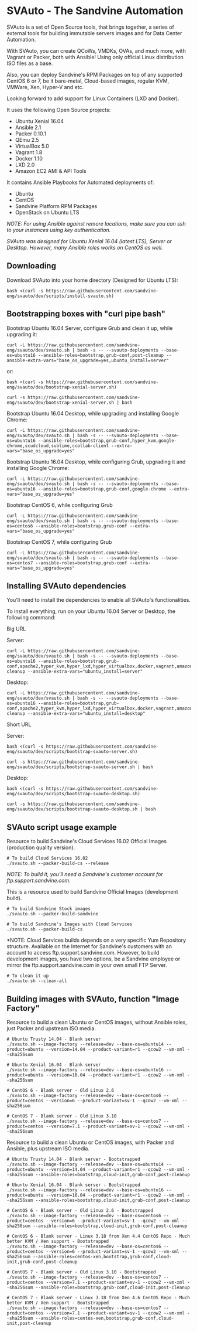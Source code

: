 
# SVAuto - The Sandvine Automation

SVAuto is a set of Open Source tools, that brings together, a series of external tools for building immutable servers images and for Data Center Automation.

With SVAuto, you can create QCoWs, VMDKs, OVAs, and much more, with Vagrant or Packer, both with Ansible! Using only official Linux distribution ISO files as a base.

Also, you can deploy Sandvine's RPM Packages on top of any supported CentOS 6 or 7, be it bare-metal, Cloud-based images, regular KVM, VMWare, Xen, Hyper-V and etc.

Looking forward to add support for Linux Containers (LXD and Docker).

It uses the following Open Source projects:

* Ubuntu Xenial 16.04
* Ansible 2.1
* Packer 0.10.1
* QEmu 2.5
* VirtualBox 5.0
* Vagrant 1.8
* Docker 1.10
* LXD 2.0
* Amazon EC2 AMI & API Tools

It contains Ansible Playbooks for Automated deployments of:

* Ubuntu
* CentOS
* Sandvine Platform RPM Packages
* OpenStack on Ubuntu LTS

*NOTE: For using Ansible against remore locations, make sure you can ssh to your instances using key authentication.*

*SVAuto was designed for Ubuntu Xenial 16.04 (latest LTS), Server or Desktop. However, many Ansible roles works on CentOS as well.*

## Downloading

Download SVAuto into your home directory (Designed for Ubuntu LTS):

    bash <(curl -s https://raw.githubusercontent.com/sandvine-eng/svauto/dev/scripts/install-svauto.sh)

## Bootstrapping boxes with "curl pipe bash"

Bootstrap Ubuntu 16.04 Server, configure Grub and clean it up, while upgrading it:

    curl -L https://raw.githubusercontent.com/sandvine-eng/svauto/dev/svauto.sh | bash -s -- --svauto-deployments --base-os=ubuntu16 --ansible-roles=bootstrap,grub-conf,post-cleanup --ansible-extra-vars="base_os_upgrade=yes,ubuntu_install=server"

or:

    bash <(curl -s https://raw.githubusercontent.com/sandvine-eng/svauto/dev/bootstrap-xenial-server.sh) 

    curl -s https://raw.githubusercontent.com/sandvine-eng/svauto/dev/bootstrap-xenial-server.sh | bash

Bootstrap Ubuntu 16.04 Desktop, while upgrading and installing Google Chrome:

    curl -L https://raw.githubusercontent.com/sandvine-eng/svauto/dev/svauto.sh | bash -s -- --svauto-deployments --base-os=ubuntu16 --ansible-roles=bootstrap,grub-conf,hyper_kvm,google-chrome,scudcloud,sublime,ccollab-client --extra-vars="base_os_upgrade=yes"

Bootstrap Ubuntu 16.04 Desktop, while configuring Grub, upgrading it and installing Google Chrome:

    curl -L https://raw.githubusercontent.com/sandvine-eng/svauto/dev/svauto.sh | bash -s -- --svauto-deployments --base-os=ubuntu16 --ansible-roles=bootstrap,grub-conf,google-chrome --extra-vars="base_os_upgrade=yes"

Bootstrap CentOS 6, while configuring Grub

    curl -L https://raw.githubusercontent.com/sandvine-eng/svauto/dev/svauto.sh | bash -s -- --svauto-deployments --base-os=centos6 --ansible-roles=bootstrap,grub-conf --extra-vars="base_os_upgrade=yes"

Bootstrap CentOS 7, while configuring Grub

    curl -L https://raw.githubusercontent.com/sandvine-eng/svauto/dev/svauto.sh | bash -s -- --svauto-deployments --base-os=centos7 --ansible-roles=bootstrap,grub-conf --extra-vars="base_os_upgrade=yes"

## Installing SVAuto dependencies

You'll need to install the dependencies to enable all SVAuto's functionalities.

To install everything, run on your Ubuntu 16.04 Server or Desktop, the following command:

Big URL

Server:

    curl -L https://raw.githubusercontent.com/sandvine-eng/svauto/dev/svauto.sh | bash -s -- --svauto-deployments --base-os=ubuntu16 --ansible-roles=bootstrap,grub-conf,apache2,hyper_kvm,hyper_lxd,hyper_virtualbox,docker,vagrant,amazon_ec2_tools,redhat_tools_ubuntu,os_clients,packer,vsftpd,post-cleanup --ansible-extra-vars="ubuntu_install=server"

Desktop:

    curl -L https://raw.githubusercontent.com/sandvine-eng/svauto/dev/svauto.sh | bash -s -- --svauto-deployments --base-os=ubuntu16 --ansible-roles=bootstrap,grub-conf,apache2,hyper_kvm,hyper_lxd,hyper_virtualbox,docker,vagrant,amazon_ec2_tools,redhat_tools_ubuntu,os_clients,packer,vsftpd,post-cleanup --ansible-extra-vars="ubuntu_install=desktop"

Short URL

Server:

    bash <(curl -s https://raw.githubusercontent.com/sandvine-eng/svauto/dev/scripts/bootstrap-svauto-server.sh)

    curl -s https://raw.githubusercontent.com/sandvine-eng/svauto/dev/scripts/bootstrap-svauto-server.sh | bash

Desktop:

    bash <(curl -s https://raw.githubusercontent.com/sandvine-eng/svauto/dev/scripts/bootstrap-svauto-desktop.sh)

    curl -s https://raw.githubusercontent.com/sandvine-eng/svauto/dev/scripts/bootstrap-svauto-desktop.sh | bash

## SVAuto script usage example

Resource to build Sandvine's Cloud Services 16.02 Official Images (production quality version).

    # To build Cloud Services 16.02
    ./svauto.sh --packer-build-cs --release

*NOTE: To build it, you'll need a Sandvine's customer account for ftp.support.sandvine.com.*

This is a resource used to build Sandvine Official Images (development build).

    # To build Sandvine Stock images
    ./svauto.sh --packer-build-sandvine

    # To build Sandvine's Images with Cloud Services
    ./svauto.sh --packer-build-cs

*NOTE: Cloud Services builds depends on a very specific Yum Repository structure. Available on the Internet for Sandvine's customers with an account to access ftp.support.sandvine.com. However, to build development images, you have two options, be a Sandvine employee or mirror the ftp.support.sandvine.com in your own small FTP Server.

    # To clean it up
    ./svauto.sh --clean-all

## Building images with SVAuto, function "Image Factory"

Resource to build a clean Ubuntu or CentOS images, without Ansible roles, just Packer and upstream ISO media.

    # Ubuntu Trusty 14.04 - Blank server
    ./svauto.sh --image-factory --release=dev --base-os=ubuntu14 --product=ubuntu --version=14.04 --product-variant=r1 --qcow2 --vm-xml --sha256sum

    # Ubuntu Xenial 16.04 - Blank server
    ./svauto.sh --image-factory --release=dev --base-os=ubuntu16 --product=ubuntu --version=16.04 --product-variant=r1 --qcow2 --vm-xml --sha256sum

    # CentOS 6 - Blank server - Old Linux 2.6
    ./svauto.sh --image-factory --release=dev --base-os=centos6 --product=centos --version=6 --product-variant=sv-1 --qcow2 --vm-xml --sha256sum

    # CentOS 7 - Blank server - Old Linux 3.10
    ./svauto.sh --image-factory --release=dev --base-os=centos7 --product=centos --version=7.1 --product-variant=sv-1 --qcow2 --vm-xml --sha256sum

Resource to build a clean Ubuntu or CentOS images, with Packer and Ansible, plus upstream ISO media.

    # Ubuntu Trusty 14.04 - Blank server - Bootstrapped
    ./svauto.sh --image-factory --release=dev --base-os=ubuntu14 --product=ubuntu --version=14.04 --product-variant=r1 --qcow2 --vm-xml --sha256sum --ansible-roles=bootstrap,cloud-init,grub-conf,post-cleanup

    # Ubuntu Xenial 16.04 - Blank server - Bootstrapped
    ./svauto.sh --image-factory --release=dev --base-os=ubuntu16 --product=ubuntu --version=16.04 --product-variant=r1 --qcow2 --vm-xml --sha256sum --ansible-roles=bootstrap,cloud-init,grub-conf,post-cleanup

    # CentOS 6 - Blank server - Old Linux 2.6 - Bootstrapped
    ./svauto.sh --image-factory --release=dev --base-os=centos6 --product=centos --version=6 --product-variant=sv-1 --qcow2 --vm-xml --sha256sum --ansible-roles=bootstrap,cloud-init,grub-conf,post-cleanup

    # CentOS 6 - Blank server - Linux 3.18 from Xen 4.4 CentOS Repo - Much better KVM / Xen support - Bootstrapped
    ./svauto.sh --image-factory --release=dev --base-os=centos6 --product=centos --version=6 --product-variant=sv-1 --qcow2 --vm-xml --sha256sum --ansible-roles=centos-xen,bootstrap,grub-conf,cloud-init,grub-conf,post-cleanup
 
    # CentOS 7 - Blank server - Old Linux 3.10 - Bootstrapped
    ./svauto.sh --image-factory --release=dev --base-os=centos7 --product=centos --version=7.1 --product-variant=sv-1 --qcow2 --vm-xml --sha256sum --ansible-roles=bootstrap,grub-conf,cloud-init,post-cleanup

    # CentOS 7 - Blank server - Linux 3.18 from Xen 4.6 CentOS Repo - Much better KVM / Xen support - Bootstrapped
    ./svauto.sh --image-factory --release=dev --base-os=centos7 --product=centos --version=7.1 --product-variant=sv-1 --qcow2 --vm-xml --sha256sum --ansible-roles=centos-xen,bootstrap,grub-conf,cloud-init,post-cleanup
